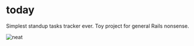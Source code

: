 # today

Simplest standup tasks tracker ever. Toy project for general Rails nonsense.

![neat](http://i.imgur.com/F5La3pG.png)

